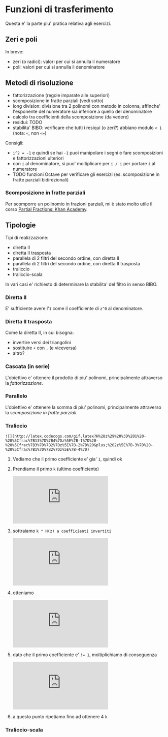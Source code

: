 # Funzioni di trasferimento

Questa e' la parte piu' pratica relativa agli esercizi.

## Zeri e poli

In breve:

- zeri (o radici):  valori per cui si annulla il numeratore
- poli:  valori per cui si annulla il denominatore

## Metodi di risoluzione

- fattorizzazione (regole imparate alle superiori)
- scomposizione in fratte parziali (vedi sotto)
- long division:  divisione tra 2 polinomi con metodo in colonna, affinche' l'esponente del numeratore sia inferiore a quello del denominatore
- calcolo tra coefficienti della scomposizione (da vedere)
- residui:  TODO
- stabilita' BIBO:  verificare che tutti i resiqui (o zeri?) abbiano modulo `< 1` (nota: `<`, non `<=`)

Consigli:

- `i^2 = -1` e quindi se hai `-1` puoi manipolare i segni e fare scomposizioni e fattorizzazioni ulteriori
- con `i` al denominatore, si puo' moltiplicare per `i / i` per portare `i` al numeratore
- TODO funzioni Octave per verificare gli esercizi (es: scomposizione in fratte parziali bidirezionali)

### Scomposizione in fratte parziali

Per scomporre un polinomio in frazioni parziali, mi è stato molto utile il corso [Partial Fractions: Khan Academy](https://www.khanacademy.org/math/algebra2/polynomial_and_rational/partial-fraction-expansion/).

## Tipologie

Tipi di realizzazione:

- diretta II
- diretta II trasposta
- parallela di 2 filtri del secondo ordine, con diretta II
- parallela di 2 filtri del secondo ordine, con diretta II trasposta
- traliccio
- traliccio-scala

In vari casi e' richiesto di determinare la stabilita' del filtro in senso BIBO.

### Diretta II

E' sufficiente avere l'`1` come il coefficiente di `z^0` al denominatore.

### Diretta II trasposta

Come la diretta II, in cui bisogna:

- invertire versi dei triangolini
- sostituire `+` con `.` (e viceversa)
- altro?

### Cascata (in serie)

L'obiettivo e' ottenere il prodotto di piu' polinomi, principalmente attraverso la *fattorizzazione*.

### Parallelo

L'obiettivo e' ottenere la somma di piu' polinomi, principalmente attraverso la *scomposizione in fratte parziali*.

### Traliccio

    ![](http://latex.codecogs.com/gif.latex?H%28z%29%20%3D%201%20-%20%5Cfrac%7B13%7D%7B4%7Dz%5E%7B-1%7D%20-%20%5Cfrac%7B3%7D%7B2%7Dz%5E%7B-2%7D%20&plus;%202z%5E%7B-3%7D%20-%20%5Cfrac%7B1%7D%7B2%7Dz%5E%7B-4%7D)

1. Vediamo che il primo coefficiente e' gia' `1`, quindi ok

2. Prendiamo il primo `k` (ultimo coefficiente)

    ![](http://latex.codecogs.com/gif.latex?k_4%20%3D%20-%20%5Cfrac%7B1%7D%7B2%7D)

3. sottraiamo `k * H(z) a coefficienti invertiti`

    ![](http://latex.codecogs.com/gif.latex?H%28z%29%20%3D%201%20-%20%5Cfrac%7B13%7D%7B4%7Dz%5E%7B-1%7D%20-%20%5Cfrac%7B3%7D%7B2%7Dz%5E%7B-2%7D%20&plus;%202z%5E%7B-3%7D%20-%20%5Cfrac%7B1%7D%7B2%7Dz%5E%7B-4%7D%20&plus;%20%5Cfrac%7B1%7D%7B2%7D%20%28-%20%5Cfrac%7B1%7D%7B2%7D%20&plus;%202z%5E%7B-1%7D%20-%20%5Cfrac%7B3%7D%7B2%7Dz%5E%7B-2%7D%20-%20%5Cfrac%7B13%7D%7B4%7Dz%5E%7B-3%7D%20&plus;%20z%5E%7B-4%7D%29)

4. otteniamo

    ![](http://latex.codecogs.com/gif.latex?%5Cfrac%7B3%7D%7B4%7D%20-%20%5Cfrac%7B9%7D%7B4%7Dz%5E%7B-1%7D%20-%20%5Cfrac%7B9%7D%7B4%7Dz%5E%7B-2%7D%20&plus;%20%5Cfrac%7B3%7D%7B8%7Dz%5E%7B-3%7D)

5. dato che il primo coefficiente e' `!= 1`, moltiplichiamo di conseguenza

    ![](http://latex.codecogs.com/gif.latex?%5Cfrac%7B4%7D%7B3%7D%20%28%20%5Cfrac%7B3%7D%7B4%7D%20-%20%5Cfrac%7B9%7D%7B4%7Dz%5E%7B-1%7D%20-%20%5Cfrac%7B9%7D%7B4%7Dz%5E%7B-2%7D%20&plus;%20%5Cfrac%7B3%7D%7B8%7Dz%5E%7B-3%7D%20%29%20%3D%201%20-3z%5E%7B-1%7D%20-3z%5E%7B-2%7D%20&plus;%20z%5E%7B-3%7D)

6. a questo punto ripetiamo fino ad ottenere 4 `k`

### Traliccio-scala
